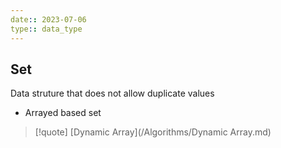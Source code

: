 ```yaml
---
date:: 2023-07-06
type:: data_type
---
```

## Set 
Data struture that does not allow duplicate values 
- Arrayed based set 

>[!quote] [Dynamic Array](/Algorithms/Dynamic Array.md)